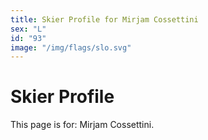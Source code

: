 ```yaml
---
title: Skier Profile for Mirjam Cossettini
sex: "L"
id: "93"
image: "/img/flags/slo.svg" 
---
```


# Skier Profile

This page is for: Mirjam Cossettini.
    